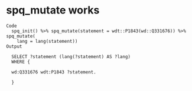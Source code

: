 # spq_mutate works

    Code
      spq_init() %>% spq_mutate(statement = wdt::P1843(wd::Q331676)) %>% spq_mutate(
        lang = lang(statement))
    Output
      
      SELECT ?statement (lang(?statement) AS ?lang)
      WHERE {
      
      wd:Q331676 wdt:P1843 ?statement.
      
      }
      

